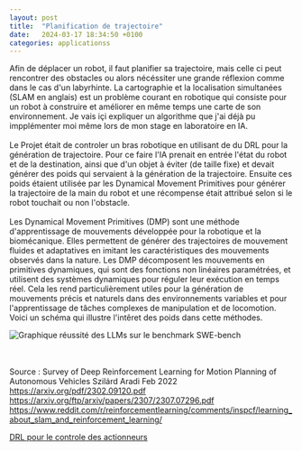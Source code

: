 ```yaml
---
layout: post
title:  "Planification de trajectoire"
date:   2024-03-17 18:34:50 +0100
categories: applicationss
---
```

<link rel="stylesheet" href="https://picorba.github.io/Rapport-veille-technologique/assets/css/theme_dark.css">
<div class="texte">
Afin de déplacer un robot, il faut planifier sa trajectoire, mais celle ci peut rencontrer des obstacles ou alors nécéssiter une grande réflexion comme dans le cas d'un labyrhinte. La cartographie et la localisation simultanées (SLAM en anglais) est un problème courant en robotique qui consiste pour un robot à construire et améliorer en même temps une carte de son environnement. Je vais içi expliquer un algorithme que j'ai déjà pu impplémenter moi même lors de mon stage en laboratoire en IA.<br><br>
Le Projet était de controler un bras robotique en utilisant de du DRL pour la génération de trajectoire. Pour ce faire l'IA prenait en entrée l'état du robot et de la destination, ainsi que d'un objet à éviter (de taille  fixe) et devait générer des poids qui servaient à la génération de la trajectoire. Ensuite ces poids étaient utilisée par les Dynamical Movement Primitives pour générer la trajectoire de la main du robot et une récompense était attribué selon si le robot touchait ou non l'obstacle.<br><br>
Les Dynamical Movement Primitives (DMP) sont une méthode d'apprentissage de mouvements développée pour la robotique et la biomécanique. Elles permettent de générer des trajectoires de mouvement fluides et adaptatives en imitant les caractéristiques des mouvements observés dans la nature. Les DMP décomposent les mouvements en primitives dynamiques, qui sont des fonctions non linéaires paramétrées, et utilisent des systèmes dynamiques pour réguler leur exécution en temps réel. Cela les rend particulièrement utiles pour la génération de mouvements précis et naturels dans des environnements variables et pour l'apprentissage de tâches complexes de manipulation et de locomotion. Voici un schéma qui illustre l'intêret des poids dans cette méthodes.

 <img src="https://picorba.github.io/Rapport-veille-technologique/assets/images/dmp.png" alt="Graphique réussité des LLMs sur le benchmark SWE-bench"><br>

<br> <br>
Source : Survey of Deep Reinforcement Learning for Motion
Planning of Autonomous Vehicles Szilárd Aradi Feb 2022<br>
https://arxiv.org/pdf/2302.09120.pdf <br>
https://arxiv.org/ftp/arxiv/papers/2307/2307.07296.pdf <br>
https://www.reddit.com/r/reinforcementlearning/comments/inspcf/learning_about_slam_and_reinforcement_learning/
</div>

[DRL pour le controle des actionneurs](/Rapport-veille-technologique/applicationss/2024/03/17/actionneurs.html)
